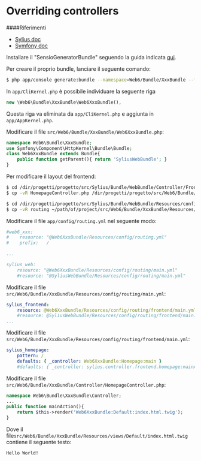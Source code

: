 Overriding controllers
====

####Riferimenti
- [Sylius doc](http://docs.sylius.org/en/latest/bundles/general/overriding_controllers.html?highlight=overriding)
- [Symfony doc](http://symfony.com/it/doc/current/cookbook/bundles/inheritance.html)

Installare il "SensioGeneratorBundle" seguendo la guida indicata [qui](https://github.com/web6info/Sylius/blob/master/install-generator-bundle.md#installare-sensiogeneratorbundle-su-sylius).

Per creare il proprio bundle, lanciare il seguente comando:
```bash
$ php app/console generate:bundle --namespace=Web6/Bundle/XxxBundle --format=yml
```
In `app/CliKernel.php` è possibile individuare la seguente riga
```php
new \Web6\Bundle\XxxBundle\Web6XxxBundle(),
```
Questa riga va eliminata da `app/CliKernel.php` e aggiunta in `app/AppKernel.php`.


Modificare il file `src/Web6/Bundle/XxxBundle/Web6XxxBundle.php`:
```php
namespace Web6\Bundle\XxxBundle;
use Symfony\Component\HttpKernel\Bundle\Bundle;
class Web6XxxBundle extends Bundle{
    public function getParent(){ return 'SyliusWebBundle'; }
}
```

Per modificare il layout del frontend:

```bash
$ cd /dir/progetti/progetto/src/Sylius/Bundle/WebBundle/Controller/Frontend
$ cp -vR HomepageController.php /dir/progetti/progetto/src/Web6/Bundle/XxxBundle/Controller

$ cd /dir/progetti/progetto/src/Sylius/Bundle/WebBundle/Resources/config
$ cp -vR routing ~/path/of/project/src/Web6/Bundle/XxxBundle/Resources/config
```

Modificare il file `app/config/routing.yml` nel seguente modo:
```yaml
#web6_xxx:
#    resource: "@Web6XxxBundle/Resources/config/routing.yml"
#    prefix:   /

...

sylius_web:
    resource: "@Web6XxxBundle/Resources/config/routing/main.yml"
    #resource: "@SyliusWebBundle/Resources/config/routing/main.yml"
```

Modificare il file `src/Web6/Bundle/XxxBundle/Resources/config/routing/main.yml`:
```yaml
sylius_frontend:
    resource: @Web6XxxBundle/Resources/config/routing/frontend/main.yml
    #resource: @SyliusWebBundle/Resources/config/routing/frontend/main.yml
...
```

Modificare il file `src/Web6/Bundle/XxxBundle/Resources/config/routing/frontend/main.yml`:
```yaml
sylius_homepage:
    pattern: /
    defaults: { _controller: Web6XxxBundle:Homepage:main }
    #defaults: { _controller: sylius.controller.frontend.homepage:mainAction }
```
Modificare il file `src/Web6/Bundle/XxxBundle/Controller/HomepageController.php`:
```php
namespace Web6\Bundle\XxxBundle\Controller;
...
public function mainAction(){
	return $this->render('Web6XxxBundle:Default:index.html.twig');
}
```
Dove il file`src/Web6/Bundle/XxxBundle/Resources/views/Default/index.html.twig` contiene il seguente testo:
```html
Hello World!
```
